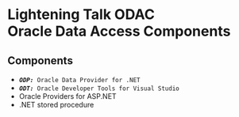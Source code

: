 # Lightening Talk ODAC <br/> Oracle Data Access Components

## Components
- _**`ODP:`**_` Oracle Data Provider for .NET`
- _**`ODT:`**_` Oracle Developer Tools for Visual Studio`
- Oracle Providers for ASP.NET
- .NET stored procedure
